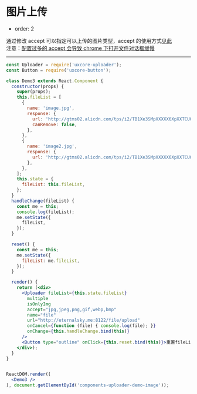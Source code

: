 #  图片上传

- order: 2

通过修改 accept 可以指定可以上传的图片类型，accept 的使用方式[见此](https://github.com/uxcore/uploadcore/blob/master/README.md#options-配置)  
注意：[配置过多的 accept 会导致 chrome 下打开文件对话框缓慢](http://stackoverflow.com/questions/39187857/inputfile-accept-image-open-dialog-so-slow-with-chrome)

---

````jsx
const Uploader = require('uxcore-uploader');
const Button = require('uxcore-button');

class Demo3 extends React.Component {
  constructor(props) {
    super(props);
    this.fileList = [
      {
        name: 'image.jpg',
        response: {
          url: 'http://gtms02.alicdn.com/tps/i2/TB1Xe3SMpXXXXX6XpXXTCU0QpXX-300-300.jpg',
          canRemove: false,
        },
      },
      {
        name: 'image2.jpg',
        response: {
          url: 'http://gtms02.alicdn.com/tps/i2/TB1Xe3SMpXXXXX6XpXXTCU0QpXX-300-300.jpg',
        },
      },
    ];
    this.state = {
      fileList: this.fileList,
    };
  }
  handleChange(fileList) {
    const me = this;
    console.log(fileList);
    me.setState({
      fileList,
    });
  }

  reset() {
    const me = this;
    me.setState({
      fileList: me.fileList,
    });
  }

  render() {
    return (<div>
      <Uploader fileList={this.state.fileList}
        multiple
        isOnlyImg
        accept="jpg,jpeg,png,gif,webp,bmp"
        name="file"
        url="http://eternalsky.me:8122/file/upload"
        onCancel={function (file) { console.log(file); }}
        onChange={this.handleChange.bind(this)}
      />
      <Button type="outline" onClick={this.reset.bind(this)}>重置fileList</Button>
    </div>);
  }
}


ReactDOM.render((
  <Demo3 />
), document.getElementById('components-uploader-demo-image'));
````
